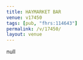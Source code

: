 ```yaml
---
title: HAYMARKET BAR
venue: v17450
tags: [pub, "fhrs:114643"]
permalink: /v/17450/
layout: venue
---
```

null